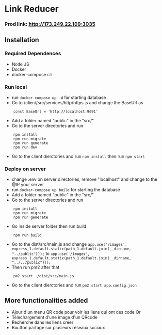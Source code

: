 # Link Reducer

### Prod link: http://173.249.22.169:3035

## Installation

### Required Dependences
- Node JS
- Docker
- docker-compose cli

### Run local
- run ``` docker-compose up -d ``` for starting database
- Go to /client/src/services/http/https.js and change the BaseUrl as 
``` 
    const BaseUrl = 'http://localhost:9091' 
```
- Add a folder named "public" in the "src/"
- Go to the server directories and run 
``` 
    npm install 
    npm run migrate
    npm run generate
    npm run dev
``` 
- Go to the client dierctories and run ``` npm install ``` then run ``` npm start ```

### Deploy on server
- change .env on server directories, remove "localhost" and change to the @IP your server
- run ``` docker-compose up build ``` for starting the database
- Add a folder named "public" in the "src/"
- Go to the server directories and run 
``` 
    npm install 
    npm run migrate
    npm run generate
```
- Go inside server folder then run build
``` 
    npm run build
```
- Go to the dist/src/main.js and change ``` app.use('/images', express_1.default.static(path_1.default.join(__dirname, "../public"))); ``` to ``` app.use('/images', express_1.default.static(path_1.default.join(__dirname, "../../public"))); ```
- Then run pm2 after that
```
    pm2 start ./dist/src/main.js 
```
- Go to the client dierctories and run ``` pm2 start app.config.json ```

## More functionalities added
- Ajour d'un menu QR code pour voir les liens qui ont des code Qr
- Télechargement d'une image d'un QRcode
- Recherche dans les liens créer
- Boutton partage sur plusieurs réseaux sociaux
